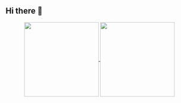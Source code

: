 ## Hi there 👋

<a href="https://github-readme-stats.vercel.app/api?username=tiagofcvale&show_icons=true&theme=transparent" style="margin-left: 50px;">
  <img height="200" align="center" src="https://github-readme-stats.vercel.app/api?username=tiagofcvale&show_icons=true&theme=transparent" />
</a>
<a href="https://github.com/tiagofcvale/convoychat">
  <img height="200" align="center" src="https://github-readme-stats.vercel.app/api/top-langs?username=tiagofcvale&layout=compact&langs_count=8&card_width=320&theme=transparent" />
</a>
